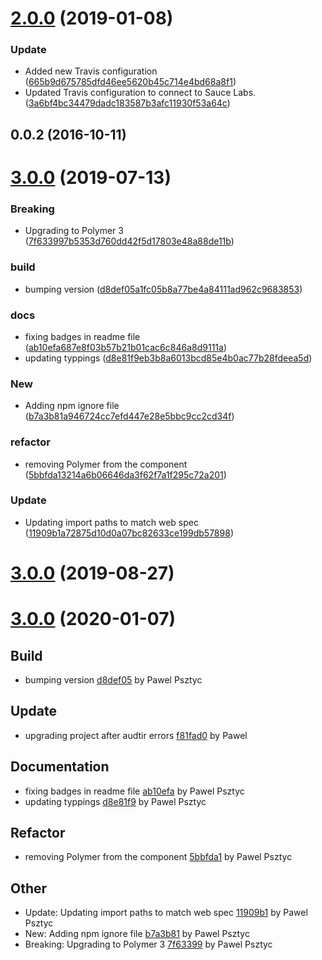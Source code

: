 <a name="2.0.0"></a>
# [2.0.0](https://github.com/advanced-rest-client/connectivity-state/compare/0.0.2...2.0.0) (2019-01-08)


### Update

* Added new Travis configuration ([665b9d675785dfd46ee5620b45c714e4bd68a8f1](https://github.com/advanced-rest-client/connectivity-state/commit/665b9d675785dfd46ee5620b45c714e4bd68a8f1))
* Updated Travis configuration to connect to Sauce Labs. ([3a6bf4bc34479dadc183587b3afc11930f53a64c](https://github.com/advanced-rest-client/connectivity-state/commit/3a6bf4bc34479dadc183587b3afc11930f53a64c))



<a name="0.0.2"></a>
## 0.0.2 (2016-10-11)




# [3.0.0](https://github.com/advanced-rest-client/connectivity-state/compare/2.0.0...3.0.0) (2019-07-13)


### Breaking

* Upgrading to Polymer 3 ([7f633997b5353d760dd42f5d17803e48a88de11b](https://github.com/advanced-rest-client/connectivity-state/commit/7f633997b5353d760dd42f5d17803e48a88de11b))

### build

* bumping version ([d8def05a1fc05b8a77be4a84111ad962c9683853](https://github.com/advanced-rest-client/connectivity-state/commit/d8def05a1fc05b8a77be4a84111ad962c9683853))

### docs

* fixing badges in readme file ([ab10efa687e8f03b57b21b01cac6c846a8d9111a](https://github.com/advanced-rest-client/connectivity-state/commit/ab10efa687e8f03b57b21b01cac6c846a8d9111a))
* updating typpings ([d8e81f9eb3b8a6013bcd85e4b0ac77b28fdeea5d](https://github.com/advanced-rest-client/connectivity-state/commit/d8e81f9eb3b8a6013bcd85e4b0ac77b28fdeea5d))

### New

* Adding npm ignore file ([b7a3b81a946724cc7efd447e28e5bbc9cc2cd34f](https://github.com/advanced-rest-client/connectivity-state/commit/b7a3b81a946724cc7efd447e28e5bbc9cc2cd34f))

### refactor

* removing Polymer from the component ([5bbfda13214a6b06646da3f62f7a1f295c72a201](https://github.com/advanced-rest-client/connectivity-state/commit/5bbfda13214a6b06646da3f62f7a1f295c72a201))

### Update

* Updating import paths to match web spec ([11909b1a72875d10d0a07bc82633ce199db57898](https://github.com/advanced-rest-client/connectivity-state/commit/11909b1a72875d10d0a07bc82633ce199db57898))



# [3.0.0](https://github.com/advanced-rest-client/connectivity-state/compare/2.0.0...3.0.0) (2019-08-27)



<a name="3.0.0"></a>
# [3.0.0](https://github.com/advanced-rest-client/connectivity-state/compare/2.0.0...3.0.0) (2020-01-07)

## Build

* bumping version [d8def05](https://github.com/advanced-rest-client/connectivity-state/commit/d8def05a1fc05b8a77be4a84111ad962c9683853) by Pawel Psztyc


## Update

* upgrading project after audtir errors [f81fad0](https://github.com/advanced-rest-client/connectivity-state/commit/f81fad080afbafb0fe1dc2a64ec3d7a12ae9454b) by Pawel


## Documentation

* fixing badges in readme file [ab10efa](https://github.com/advanced-rest-client/connectivity-state/commit/ab10efa687e8f03b57b21b01cac6c846a8d9111a) by Pawel Psztyc
* updating typpings [d8e81f9](https://github.com/advanced-rest-client/connectivity-state/commit/d8e81f9eb3b8a6013bcd85e4b0ac77b28fdeea5d) by Pawel Psztyc


## Refactor

* removing Polymer from the component [5bbfda1](https://github.com/advanced-rest-client/connectivity-state/commit/5bbfda13214a6b06646da3f62f7a1f295c72a201) by Pawel Psztyc


## Other

* Update: Updating import paths to match web spec
 [11909b1](https://github.com/advanced-rest-client/connectivity-state/commit/11909b1a72875d10d0a07bc82633ce199db57898) by Pawel Psztyc
* New: Adding npm ignore file
 [b7a3b81](https://github.com/advanced-rest-client/connectivity-state/commit/b7a3b81a946724cc7efd447e28e5bbc9cc2cd34f) by Pawel Psztyc
* Breaking: Upgrading to Polymer 3
 [7f63399](https://github.com/advanced-rest-client/connectivity-state/commit/7f633997b5353d760dd42f5d17803e48a88de11b) by Pawel Psztyc


